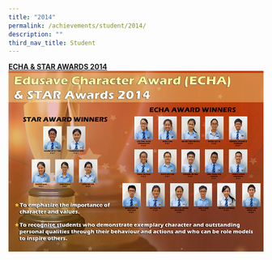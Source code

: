 ```yaml
---
title: "2014"
permalink: /achievements/student/2014/
description: ""
third_nav_title: Student
---
```

<u> **ECHA & STAR AWARDS 2014** </u>
![](/images/Photo%2016.jpg)